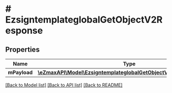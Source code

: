# # EzsigntemplateglobalGetObjectV2Response

## Properties

Name | Type | Description | Notes
------------ | ------------- | ------------- | -------------
**mPayload** | [**\eZmaxAPI\Model\EzsigntemplateglobalGetObjectV2ResponseMPayload**](EzsigntemplateglobalGetObjectV2ResponseMPayload.md) |  |

[[Back to Model list]](../../README.md#models) [[Back to API list]](../../README.md#endpoints) [[Back to README]](../../README.md)
